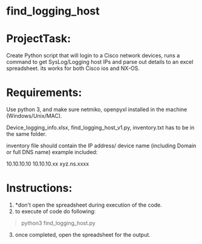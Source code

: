 # find_logging_host

ProjectTask:
============
Create Python script that will login to a Cisco network devices, runs a command to get SysLog/Logging host IPs and parse out details to an excel spreadsheet.
its works for both Cisco ios and NX-OS.


Requirements:
=============
Use python 3, and make sure netmiko, openpyxl installed in the machine (Windows/Unix/MAC).

Device_logging_info.xlsx, find_logging_host_v1.py, inventory.txt has to be in the same folder.


inventory file should contain the IP address/ device name (including Domain or full DNS name) example included:

10.10.10.10
10.10.10.xx
xyz.ns.xxxx


Instructions:
=============
1. *don't open the spreadsheet during execution of the code.
2. to execute of code do following:
> python3 find_logging_host.py

3. once completed, open the spreadsheet for the output.

